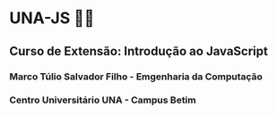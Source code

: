 # UNA-JS 👨‍💻

## Curso de Extensão: Introdução ao JavaScript

### Marco Túlio Salvador Filho - Emgenharia da Computação
### Centro Universitário UNA - Campus Betim